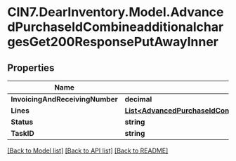 # CIN7.DearInventory.Model.AdvancedPurchaseIdCombineadditionalchargesGet200ResponsePutAwayInner

## Properties

| Name                            | Type                                                                                                                                                                                | Description | Notes      |
| ------------------------------- | ----------------------------------------------------------------------------------------------------------------------------------------------------------------------------------- | ----------- | ---------- |
| **InvoicingAndReceivingNumber** | **decimal**                                                                                                                                                                         |             | [optional] |
| **Lines**                       | [**List&lt;AdvancedPurchaseIdCombineadditionalchargesGet200ResponsePutAwayInnerLinesInner&gt;**](AdvancedPurchaseIdCombineadditionalchargesGet200ResponsePutAwayInnerLinesInner.md) |             | [optional] |
| **Status**                      | **string**                                                                                                                                                                          |             | [optional] |
| **TaskID**                      | **string**                                                                                                                                                                          |             | [optional] |

[[Back to Model list]](../README.md#documentation-for-models) [[Back to API list]](../README.md#documentation-for-api-endpoints) [[Back to README]](../README.md)
